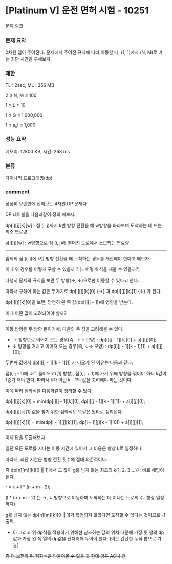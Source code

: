 
# [Platinum V] 운전 면허 시험 - 10251

[문제 링크](https://www.acmicpc.net/problem/10251)

### 문제 요약

<p> 2차원 맵이 주어진다. 문제에서 주어진 규칙에 따라 이동할 때, (1, 1)에서 (N, M)로 가는 최단 시간을 구해보자. </p>

### 제한

TL : 2sec, ML : 256 MB

2 ≤ N, M ≤ 100

1 ≤ L ≤ 10

1 ≤ G ≤ 1,000,000

1 ≤ a_i ≤ 1,000

### 성능 요약

메모리: 12800 KB, 시간: 268 ms

### 분류

다이나믹 프로그래밍(dp)

### comment

상당히 오랜만에 접해보는 4차원 DP 문제다.

DP 테이블을 다음과같이 정의 해보자.

dp[i][j][k][w] : 점 (i, j)까지 k번 방향 전환을 해 w방향을 바라보며 도착하는 데 드는 최소 연료량.

a[i][j][w] : w방향으로 점 (i, j)에 뻗어진 도로에서 소모되는 연료량.

-----------------------------------------------------------------------------------------------------------------------------------------------------------------------

임의의 점 (i, j)에 k번 방향 전환을 해 도착하는 경우를 계산해야 한다고 해보자.

이때 위 경우를 어떻게 구할 수 있을까 ? (= 어떻게 식을 세울 수 있을까?)

다행히 문제의 규칙을 보면 두 방향(→, ↓)으로만 이동할 수 있다고 한다.

따라서 구해야 하는 값은 두가지로 dp[i][j][k][0] {→} 과 dp[i][j][k][1] {↓} 가 된다.

dp[i][j][k][0]을 보면, 당연히 왼 쪽 값(dp[i][j - 1])에 영향을 받는다.

이때 어떤 값이 고려되어야 할까?

-----------------------------------------------------------------------------------------------------------------------------------------------------------------------

이동 방향은 두 방향 뿐이기에, 다음의 두 값을 고려해볼 수 있다.

* → 방향으로 이어져 오는 경우(즉, →→ 모양) : dp[i][j - 1][k][0] + a[i][j][0];
* ↓ 방향을 거치고 이어져 오는 경우(즉, ↓→ 모양) : dp[i][j - 1][k - 1][1] + a[i][j][0];

두번째 값에서 dp[i][j - 1][k - 1][1] 가 나오게 된 이유는 다음과 같다.

점(i, j - 1)에 ↓로 들어오고([1] 방향), 점(i, j + 1)에 가기 위해 방향을 꺾어야 하니 k값이 1증가 해야 한다. 따라서 k가 아닌 k - 1의 값을 고려해야 하는 것이다.

이에 따라 점화식을 다음과같이 정리할 수 있다.

dp[i][j][k][0] = min(dp[i][j - 1][k][0], dp[i][j - 1][k - 1][1]) + a[i][j][0];

dp[i][j][k][1] 값을 찾기 위한 점화식도 똑같은 원리로 정리된다.

dp[i][j][k][1] = min(dp[i - 1][j][k][1], dp[i - 1][j][k - 1][0]) + a[i][j][1];

-----------------------------------------------------------------------------------------------------------------------------------------------------------------------

이제 답을 도출해보자.

일단 모든 도로를 지나는 이동 시간에 있어서 그 비용은 항상 L로 일정하다.

따라서, 최단 시간은 방향 전환 횟수에 절대 의존적이다.

즉 dp[n][m][k][0 || 1]에서 그 값이 g를 넘지 않는 최초의 k(1, 2, 3 ...)가 바로 해답이 된다.

r = k + l * (n + m - 2);

(l * (n + m - 2) 는 →, ↓ 방향으로 이동하며 도착하는 데 지나는 도로의 수. 항상 일정하다)

g를 넘지 않는 dp[n][m][k][0 || 1]가 특정되지 않았다면 도착할 수 없다는 것이므로 -1 출력.

+ 아 그리고 위 dp식을 적용하기 위해선 참조하는 값의 위치 때문에 가장 윗 행의 dp값과 가장 왼 쪽 열의 dp값을 전처리해 두어야 한다. (이는 간단한 누적 합으로 가능)

<del> 좀 더 보편화 된 점화식을 만들어볼 수 있을 듯 한데 암튼 AC니 런 </del>
